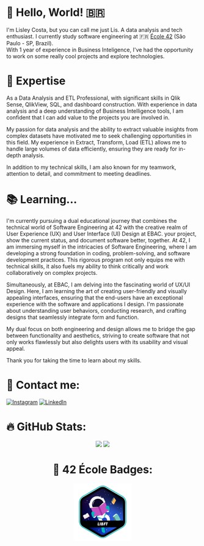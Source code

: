 # 👋 Hello, World! 🇧🇷

I'm Lisley Costa, but you can call me just Lis. A data analysis and tech enthusiast. I currently study software engineering at 🇫🇷 [École 42](https://42.fr/) (São Paulo - SP, Brazil). </br>
With 1 year of experience in Business Inteligence, I've had the opportunity to work on some really cool projects and explore technologies.

# 🚀 Expertise

As a Data Analysis and ETL Professional, with significant skills in Qlik Sense, QlikView, SQL, and dashboard construction. With experience in data analysis and a deep understanding of Business Intelligence tools, I am confident that I can add value to the projects you are involved in.

My passion for data analysis and the ability to extract valuable insights from complex datasets have motivated me to seek challenging opportunities in this field. My experience in Extract, Transform, Load (ETL) allows me to handle large volumes of data efficiently, ensuring they are ready for in-depth analysis.

In addition to my technical skills, I am also known for my teamwork, attention to detail, and commitment to meeting deadlines. 

# 📚 Learning... 

I'm currently pursuing a dual educational journey that combines the technical world of Software Engineering at 42 with the creative realm of User Experience (UX) and User Interface (UI) Design at EBAC.
your project, show the current status, and document software better, together. 
At 42, I am immersing myself in the intricacies of Software Engineering, where I am developing a strong foundation in coding, problem-solving, and software development practices. This rigorous program not only equips me with technical skills, it also fuels my ability to think critically and work collaboratively on complex projects.

Simultaneously, at EBAC, I am delving into the fascinating world of UX/UI Design. Here, I am learning the art of creating user-friendly and visually appealing interfaces, ensuring that the end-users have an exceptional experience with the software and applications I design. I'm passionate about understanding user behaviors, conducting research, and crafting designs that seamlessly integrate form and function.

My dual focus on both engineering and design allows me to bridge the gap between functionality and aesthetics, striving to create software that not only works flawlessly but also delights users with its usability and visual appeal.

Thank you for taking the time to learn about my skills. 

# 📩 Contact me:
[![Instagram](https://img.shields.io/badge/Instagram-%23E4405F.svg?logo=Instagram&logoColor=white)](https://instagram.com/solismesmo) [![LinkedIn](https://img.shields.io/badge/LinkedIn-%230077B5.svg?logo=linkedin&logoColor=white)](https://linkedin.com/in/lisleycosta)  

# 🔥 GitHub Stats:
<div align=center>
<img src="https://github-readme-stats-wheat-two-53.vercel.app/api?username=solismesmo&theme=dark&hide_border=true&include_all_commits=false&count_private=false"width="364px"/>     <img src="https://github-readme-streak-stats.herokuapp.com/?user=solismesmo&theme=dark&hide_border=true" width="400px"/>
<div/>

# 🏅 42 École Badges:
[![Libft](https://github.com/riceset/riceset/blob/main/42_badges/libfte.png)](https://github.com/riceset/libft)
